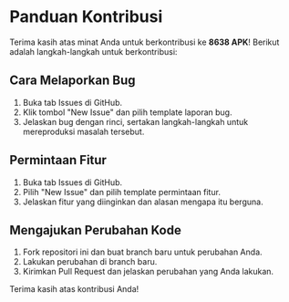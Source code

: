 # Panduan Kontribusi

Terima kasih atas minat Anda untuk berkontribusi ke **8638 APK**! Berikut adalah langkah-langkah untuk berkontribusi:

## Cara Melaporkan Bug

1. Buka tab Issues di GitHub.
2. Klik tombol "New Issue" dan pilih template laporan bug.
3. Jelaskan bug dengan rinci, sertakan langkah-langkah untuk mereproduksi masalah tersebut.

## Permintaan Fitur

1. Buka tab Issues di GitHub.
2. Pilih "New Issue" dan pilih template permintaan fitur.
3. Jelaskan fitur yang diinginkan dan alasan mengapa itu berguna.

## Mengajukan Perubahan Kode

1. Fork repositori ini dan buat branch baru untuk perubahan Anda.
2. Lakukan perubahan di branch baru.
3. Kirimkan Pull Request dan jelaskan perubahan yang Anda lakukan.

Terima kasih atas kontribusi Anda!
